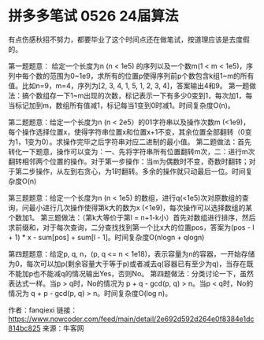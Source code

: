 # 拼多多笔试 0526 24届算法

有点伤感秋招不努力，都要毕业了这个时间点还在做笔试，按道理应该是去度假的。

第一题题意： 给定一个长度为n (n < 1e5) 的序列以及一个数m(1 < m < 1e5)，序列中每个数的范围为0~1e9，求所有的位置p使得序列前p个数包含k组1~m的所有值。比如n=9，m=4，序列为[2, 3, 4, 1, 5, 1, 2, 3, 4]，答案输出4和9。
第一题做法：搞个数组存一下1~m出现的次数，标记表示一下有多少0变到1，每次加1，每当标记加到m，数组所有值减1，标记每当1变到0时减1。时间复杂度O(n)。

第二题题意：给定一个长度为n (n < 2e5）的01字符串以及操作次数m (<1e9)，每个操作选择位置x，使得字符串位置x和位置x+1不变，其余位置全部翻转（0变为1，1变为0）。求操作完毕之后字符串对应二进制的最小值。
第二题做法：首先转化一下题意，操作可以变为：一、先将字符串所有位置翻转m次，二：进行m次翻转相邻两个位置的操作。对于第一步操作：当m为偶数时不变，奇数时翻转；对于第二步操作，从左到右贪心，为1时翻转。多余的操作就只动最后一位。时间复杂度O(n)

第三题题意：给定一个长度为n (n < 1e5) 的数组，进行q(<1e5)次对原数组的查询，问最小进行几次操作使得第k大的数为x (<1e9)，每次操作可以选择数组的某个数加1。
第三题做法：（第k大等价于第l = n+1-k小）首先对数组进行排序，然后求前缀和，对于每次查询，二分查找找到第一个比x大的位置pos，答案为(pos - l + 1) * x - sum[pos] + sum[l - 1]。时间复杂度O(nlogn + qlogn)

第四题题意：给定p, q, n，(p, q <= n < 1e18)，表示容量为n的容器，一开始存储为0，每次可以加p(剩余容量大于等于p)或者减去q(容器已有至少为q)，当存在既不能加p也不能减q的情况输出Yes，否则No。
第四题做法：分类讨论一下，虽然表达式一样。当p > q时，No的情况为 p + q - gcd(p, q) > n。当p < q时，No的情况为 q + p - gcd(p, q) > n。时间复杂度O(log n)。



作者：fanqiexi
链接：https://www.nowcoder.com/feed/main/detail/2e692d592d264e0f8384e1dc814bc825
来源：牛客网